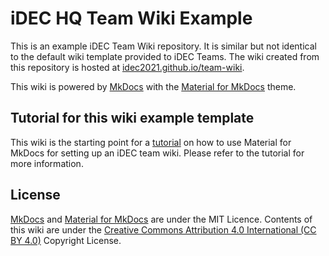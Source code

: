 # iDEC HQ Team Wiki Example

This is an example iDEC Team Wiki repository. It is similar but not identical to the default wiki template provided to iDEC Teams. The wiki created from this repository is hosted at [idec2021.github.io/team-wiki](https://idec2021.github.io/team-wiki).

This wiki is powered by [MkDocs](http://mkdocs.org) with the [Material for MkDocs](https://squidfunk.github.io/mkdocs-material/) theme.

## Tutorial for this wiki example template

This wiki is the starting point for a [tutorial](https://wiki.idec.io/team_wiki/mkdocs/) on how to use Material for MkDocs for setting up an iDEC team wiki. Please refer to the tutorial for more information.

## License

[MkDocs](http://mkdocs.org) and [Material for MkDocs](https://squidfunk.github.io/mkdocs-material/) are under the MIT Licence. Contents of this wiki are under the [Creative Commons Attribution 4.0 International (CC BY 4.0)](https://creativecommons.org/licenses/by/4.0/legalcode) Copyright License.